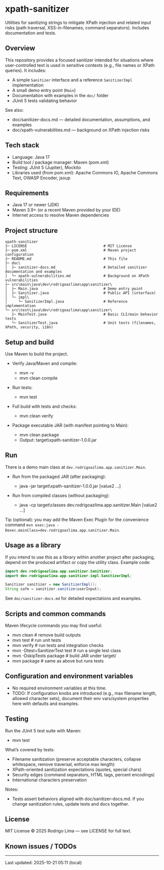 # xpath-sanitizer

Utilities for sanitizing strings to mitigate XPath injection and related input risks (path traversal, XSS-in-filenames, command separators). Includes documentation and tests.

## Overview
This repository provides a focused sanitizer intended for situations where user-controlled text is used in sensitive contexts (e.g., file names or XPath queries). It includes:
- A simple `Sanitizer` interface and a reference `SanitizerImpl` implementation
- A small demo entry point (`Main`)
- Documentation with examples in the `doc/` folder
- JUnit 5 tests validating behavior

See also:
- doc/sanitizer-docs.md — detailed documentation, assumptions, and examples
- doc/xpath-vulnerabilities.md — background on XPath injection risks

## Tech stack
- Language: Java 17
- Build tool / package manager: Maven (pom.xml)
- Testing: JUnit 5 (Jupiter), Mockito
- Libraries used (from pom.xml): Apache Commons IO, Apache Commons Text, OWASP Encoder, jsoup

## Requirements
- Java 17 or newer (JDK)
- Maven 3.9+ (or a recent Maven provided by your IDE)
- Internet access to resolve Maven dependencies

## Project structure
```
xpath-sanitizer
├─ LICENSE                                   # MIT License
├─ pom.xml                                   # Maven project configuration
├─ README.md                                 # This file
├─ doc\
│  ├─ sanitizer-docs.md                      # Detailed sanitizer documentation and examples
│  └─ xpath-vulnerabilities.md               # Background on XPath vulnerabilities
├─ src\main\java\dev\rodrigoazlima\app\sanitizer\
│  ├─ Main.java                              # Demo entry point
│  ├─ Sanitizer.java                         # Public API (interface)
│  └─ impl\
│     └─ SanitizerImpl.java                  # Reference implementation
└─ src\test\java\dev\rodrigoazlima\app\sanitizer\
   ├─ MainTest.java                          # Basic CLI/main behavior tests
   └─ SanitizerTest.java                     # Unit tests (filenames, XPath, security, i18n)
```

## Setup and build
Use Maven to build the project.

- Verify Java/Maven and compile:
  - mvn -v
  - mvn clean compile

- Run tests:
  - mvn test

- Full build with tests and checks:
  - mvn clean verify

- Package executable JAR (with manifest pointing to Main):
  - mvn clean package
  - Output: target\xpath-sanitizer-1.0.0.jar

## Run
There is a demo main class at `dev.rodrigoazlima.app.sanitizer.Main`.

- Run from the packaged JAR (after packaging):
  - java -jar target\xpath-sanitizer-1.0.0.jar <value1> [value2 ...]

- Run from compiled classes (without packaging):
  - java -cp target\classes dev.rodrigoazlima.app.sanitizer.Main <value1> [value2 ...]

Tip (optional): you may add the Maven Exec Plugin for the convenience command
`mvn exec:java -Dexec.mainClass=dev.rodrigoazlima.app.sanitizer.Main`.

## Usage as a library
If you intend to use this as a library within another project after packaging, depend on the produced artifact or copy the utility class. Example code:

```java
import dev.rodrigoazlima.app.sanitizer.Sanitizer;
import dev.rodrigoazlima.app.sanitizer.impl.SanitizerImpl;

Sanitizer sanitizer = new SanitizerImpl();
String safe = sanitizer.sanitize(userInput);
```

See `doc/sanitizer-docs.md` for detailed expectations and examples.

## Scripts and common commands
Maven lifecycle commands you may find useful:
- mvn clean                       # remove build outputs
- mvn test                        # run unit tests
- mvn verify                      # run tests and integration checks
- mvn -Dtest=SanitizerTest test   # run a single test class
- mvn -DskipTests package         # build JAR under target/
- mvn package                     # same as above but runs tests

## Configuration and environment variables
- No required environment variables at this time.
- TODO: If configuration knobs are introduced (e.g., max filename length, allowed character sets), document their env vars/system properties here with defaults and examples.

## Testing
Run the JUnit 5 test suite with Maven:
- mvn test

What’s covered by tests:
- Filename sanitization (preserve acceptable characters, collapse whitespace, remove traversal, enforce max length)
- XPath-oriented sanitization expectations (quotes, special chars)
- Security edges (command separators, HTML tags, percent encodings)
- International characters preservation

Notes:
- Tests assert behaviors aligned with doc/sanitizer-docs.md. If you change sanitization rules, update tests and docs together.

## License
MIT License © 2025 Rodrigo Lima — see LICENSE for full text.

## Known issues / TODOs

---

Last updated: 2025-10-21 05:11 (local)
